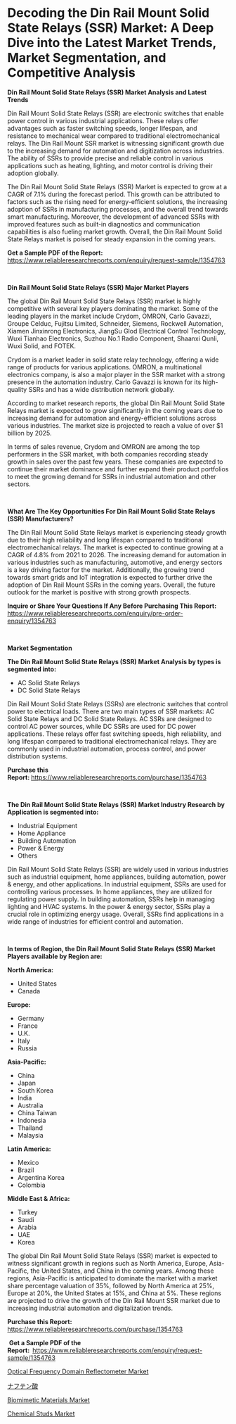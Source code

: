 <p><h1>Decoding the Din Rail Mount Solid State Relays (SSR) Market: A Deep Dive into the Latest Market Trends, Market Segmentation, and Competitive Analysis</h1></p><p><strong>Din Rail Mount Solid State Relays (SSR) Market Analysis and Latest Trends</strong></p>
<p><p>Din Rail Mount Solid State Relays (SSR) are electronic switches that enable power control in various industrial applications. These relays offer advantages such as faster switching speeds, longer lifespan, and resistance to mechanical wear compared to traditional electromechanical relays. The Din Rail Mount SSR market is witnessing significant growth due to the increasing demand for automation and digitization across industries. The ability of SSRs to provide precise and reliable control in various applications such as heating, lighting, and motor control is driving their adoption globally.</p><p>The Din Rail Mount Solid State Relays (SSR) Market is expected to grow at a CAGR of 7.1% during the forecast period. This growth can be attributed to factors such as the rising need for energy-efficient solutions, the increasing adoption of SSRs in manufacturing processes, and the overall trend towards smart manufacturing. Moreover, the development of advanced SSRs with improved features such as built-in diagnostics and communication capabilities is also fueling market growth. Overall, the Din Rail Mount Solid State Relays market is poised for steady expansion in the coming years.</p></p>
<p><strong>Get a Sample PDF of the Report:&nbsp;</strong> <a href="https://www.reliableresearchreports.com/enquiry/request-sample/1354763">https://www.reliableresearchreports.com/enquiry/request-sample/1354763</a></p>
<p>&nbsp;</p>
<p><strong>Din Rail Mount Solid State Relays (SSR) Major Market Players</strong></p>
<p><p>The global Din Rail Mount Solid State Relays (SSR) market is highly competitive with several key players dominating the market. Some of the leading players in the market include Crydom, OMRON, Carlo Gavazzi, Groupe Celduc, Fujitsu Limited, Schneider, Siemens, Rockwell Automation, Xiamen Jinxinrong Electronics, JiangSu Glod Electrical Control Technology, Wuxi Tianhao Electronics, Suzhou No.1 Radio Component, Shaanxi Qunli, Wuxi Solid, and FOTEK.</p><p>Crydom is a market leader in solid state relay technology, offering a wide range of products for various applications. OMRON, a multinational electronics company, is also a major player in the SSR market with a strong presence in the automation industry. Carlo Gavazzi is known for its high-quality SSRs and has a wide distribution network globally.</p><p>According to market research reports, the global Din Rail Mount Solid State Relays market is expected to grow significantly in the coming years due to increasing demand for automation and energy-efficient solutions across various industries. The market size is projected to reach a value of over $1 billion by 2025.</p><p>In terms of sales revenue, Crydom and OMRON are among the top performers in the SSR market, with both companies recording steady growth in sales over the past few years. These companies are expected to continue their market dominance and further expand their product portfolios to meet the growing demand for SSRs in industrial automation and other sectors.</p></p>
<p>&nbsp;</p>
<p><strong>What Are The Key Opportunities For Din Rail Mount Solid State Relays (SSR) Manufacturers?</strong></p>
<p><p>The Din Rail Mount Solid State Relays market is experiencing steady growth due to their high reliability and long lifespan compared to traditional electromechanical relays. The market is expected to continue growing at a CAGR of 4.8% from 2021 to 2026. The increasing demand for automation in various industries such as manufacturing, automotive, and energy sectors is a key driving factor for the market. Additionally, the growing trend towards smart grids and IoT integration is expected to further drive the adoption of Din Rail Mount SSRs in the coming years. Overall, the future outlook for the market is positive with strong growth prospects.</p></p>
<p><strong>Inquire or Share Your Questions If Any Before Purchasing This Report:</strong> <a href="https://www.reliableresearchreports.com/enquiry/pre-order-enquiry/1354763">https://www.reliableresearchreports.com/enquiry/pre-order-enquiry/1354763</a></p>
<p>&nbsp;</p>
<p><strong>Market Segmentation</strong></p>
<p><strong>The Din Rail Mount Solid State Relays (SSR) Market Analysis by types is segmented into:</strong></p>
<p><ul><li>AC Solid State Relays</li><li>DC Solid State Relays</li></ul></p>
<p><p>Din Rail Mount Solid State Relays (SSRs) are electronic switches that control power to electrical loads. There are two main types of SSR markets: AC Solid State Relays and DC Solid State Relays. AC SSRs are designed to control AC power sources, while DC SSRs are used for DC power applications. These relays offer fast switching speeds, high reliability, and long lifespan compared to traditional electromechanical relays. They are commonly used in industrial automation, process control, and power distribution systems.</p></p>
<p><strong>Purchase this Report:&nbsp;</strong><a href="https://www.reliableresearchreports.com/purchase/1354763">https://www.reliableresearchreports.com/purchase/1354763</a></p>
<p>&nbsp;</p>
<p><strong>The Din Rail Mount Solid State Relays (SSR) Market Industry Research by Application is segmented into:</strong></p>
<p><ul><li>Industrial Equipment</li><li>Home Appliance</li><li>Building Automation</li><li>Power & Energy</li><li>Others</li></ul></p>
<p><p>Din Rail Mount Solid State Relays (SSR) are widely used in various industries such as industrial equipment, home appliances, building automation, power & energy, and other applications. In industrial equipment, SSRs are used for controlling various processes. In home appliances, they are utilized for regulating power supply. In building automation, SSRs help in managing lighting and HVAC systems. In the power & energy sector, SSRs play a crucial role in optimizing energy usage. Overall, SSRs find applications in a wide range of industries for efficient control and automation.</p></p>
<p>&nbsp;</p>
<p><strong>In terms of Region, the Din Rail Mount Solid State Relays (SSR) Market Players available by Region are:</strong></p>
<p>
    <p> <strong> North America: </strong>
        <ul>
            <li>United States</li>
            <li>Canada</li>
        </ul>
        </p> 
    <p> <strong> Europe: </strong>
        <ul>
            <li>Germany</li>
            <li>France</li>
            <li>U.K.</li>
            <li>Italy</li>
            <li>Russia</li>
        </ul>
        </p> 
    <p> <strong> Asia-Pacific: </strong>
        <ul>
            <li>China</li>
            <li>Japan</li>
            <li>South Korea</li>
            <li>India</li>
            <li>Australia</li>
            <li>China Taiwan</li>
            <li>Indonesia</li>
            <li>Thailand</li>
            <li>Malaysia</li>
        </ul>
        </p> 
    <p> <strong> Latin America: </strong>
        <ul>
            <li>Mexico</li>
            <li>Brazil</li>
            <li>Argentina Korea</li>
            <li>Colombia</li>
        </ul>
        </p> 
    <p> <strong> Middle East & Africa: </strong>
        <ul>
            <li>Turkey</li>
            <li>Saudi</li>
            <li>Arabia</li>
            <li>UAE</li>
            <li>Korea</li>
        </ul>
    </p>
    </p>
<p><p>The global Din Rail Mount Solid State Relays (SSR) market is expected to witness significant growth in regions such as North America, Europe, Asia-Pacific, the United States, and China in the coming years. Among these regions, Asia-Pacific is anticipated to dominate the market with a market share percentage valuation of 35%, followed by North America at 25%, Europe at 20%, the United States at 15%, and China at 5%. These regions are projected to drive the growth of the Din Rail Mount SSR market due to increasing industrial automation and digitalization trends.</p></p>
<p><strong>Purchase this Report: </strong><a href="https://www.reliableresearchreports.com/purchase/1354763">https://www.reliableresearchreports.com/purchase/1354763</a></p>
<p>&nbsp;<strong>Get a Sample PDF of the Report:&nbsp;&nbsp;</strong><a href="https://www.reliableresearchreports.com/enquiry/request-sample/1354763">https://www.reliableresearchreports.com/enquiry/request-sample/1354763</a></p>
<p><strong></strong></p>
<p><p><a href="https://view.publitas.com/reportprime-1/optical-frequency-domain-reflectometer-market-size-share-trends-analysis-report-by-material-by-type-by-end-user-by-region-and-segment-forecasts-2024-2031/">Optical Frequency Domain Reflectometer Market</a></p><p><a href="https://medium.com/@jasoniller59/%E3%83%8A%E3%83%95%E3%83%86%E3%83%B3%E9%85%B8%E5%B8%82%E5%A0%B4-%E7%AB%B6%E5%90%88%E5%88%86%E6%9E%90-%E5%B8%82%E5%A0%B4%E5%8B%95%E5%90%91%E3%81%A82031%E5%B9%B4%E3%81%BE%E3%81%A7%E3%81%AE%E4%BA%88%E6%B8%AC-0524e925b07a">ナフテン酸</a></p><p><a href="https://natural-crush-b99.notion.site/Biomimetic-Materials-Market-A-Comprehensive-Report-of-its-Market-Share-Growth-Trends-2024-2031-8fb985c3384a41ccaddb18216bc405e4">Biomimetic Materials Market</a></p><p><a href="https://gamy-alyssum-396.notion.site/Chemical-Studs-Market-Offers-Provide-Insightful-Data-for-the-Time-Period-from-2024-to-2031-and-also--d177f3e4d7de47c8b94df37c6ef14422">Chemical Studs Market</a></p></p>